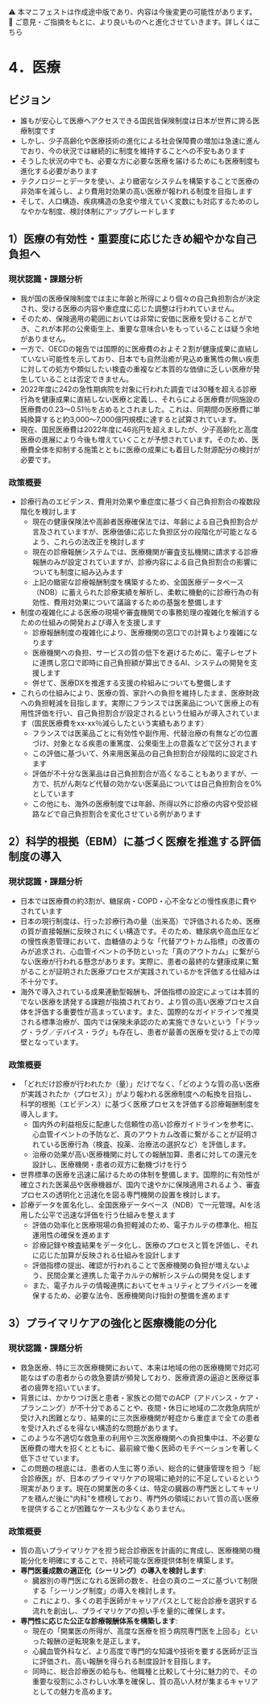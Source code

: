 ⚠️ 本マニフェストは作成途中版であり、内容は今後変更の可能性があります。  
💬 ご意見・ご指摘をもとに、より良いものへと進化させていきます。詳しくはこちら

# 4．医療

## ビジョン

- 誰もが安心して医療へアクセスできる国民皆保険制度は日本が世界に誇る医療制度です  
- しかし、少子高齢化や医療技術の進化による社会保障費の増加は急速に進んでおり、今の状況では継続的に制度を維持することへの不安もあります  
- そうした状況の中でも、必要な方に必要な医療を届けるためにも医療制度も進化する必要があります  
- テクノロジーとデータを使い、より緻密なシステムを構築することで医療の非効率を減らし、より費用対効果の高い医療が報われる制度を目指します  
- そして、人口構造、疾病構造の急変や増えていく変数にも対応するためのしなやかな制度、検討体制にアップグレードします

## 1）医療の有効性・重要度に応じたきめ細やかな自己負担へ

### 現状認識・課題分析

* 我が国の医療保険制度では主に年齢と所得により個々の自己負担割合が決定され、受ける医療の内容や重症度に応じた調整は行われていません。  
* そのため、保険適用の範囲においては非常に安価に医療を受けることができ、これが本邦の公衆衛生上、重要な意味合いをもっていることは疑う余地がありません。  
* 一方で、OECDの報告では国際的に医療費のおよそ２割が健康成果に直結していない可能性を示しており、日本でも自然治癒が見込め重篤性の無い疾患に対しての処方や類似したい検査の重複など本質的な価値に乏しい医療が発生していることは否定できません。  
* 2022年度に242の急性期病院を対象に行われた調査では30種を超える診療行為を健康成果に直結しない医療と定義し、それらによる医療費が同施設の医療費の0.23〜0.51％を占めるとされました。これは、同期間の医療費に単純換算すると約3,000〜7,000億円規模に達すると試算されています。  
* 現在、国民医療費は2022年度に46兆円を超えましたが、少子高齢化と高度医療の進展により今後も増えていくことが予想されています。そのため、医療費全体を抑制する施策とともに医療の成果にも着目した財源配分の検討が必要です。

### 政策概要

* 診療行為のエビデンス、費用対効果や重症度に基づく自己負担割合の複数段階化を検討します  
  * 現在の健康保険法や高齢者医療確保法では、年齢による自己負担割合が言及されていますが、医療価値に応じた負担区分の段階化が可能となるよう、これらの法改正を検討します  
  * 現在の診療報酬システムでは、医療機関が審査支払機関に請求する診療報酬のみが設定されていますが、診療内容による自己負担割合の影響についても制度に組み込みます  
  * 上記の緻密な診療報酬制度を構築するため、全国医療データベース（NDB）に蓄えられた診療実績を解析し、柔軟に機動的に診療行為の有効性、費用対効果について議論するための基盤を整備します  
* 制度の複雑化による医療の現場や審査機関での事務処理の複雑化を解消するための仕組みの開発および導入を支援します  
  * 診療報酬制度の複雑化により、医療機関の窓口での計算もより複雑になります  
  * 医療機関への負担、サービスの質の低下を避けるために、電子レセプトに連携し窓口で即時に自己負担額が算出できるAI、システムの開発を支援します  
  * 併せて、医療DXを推進する支援の枠組みについても整備します  
* これらの仕組みにより、医療の質、家計への負担を維持したまま、医療財政への負担軽減を目指します。実際にフランスでは医薬品について医療上の有用性評価を行い、自己負担割合が設定されるという仕組みが導入されています（国民医療費をxx-xx％減らしたという実績もあります）  
  * フランスでは医薬品ごとに有効性や副作用、代替治療の有無などの位置づけ、対象となる疾患の重篤度、公衆衛生上の意義などで区分されます  
  * この評価に基づいて、外来用医薬品の自己負担割合が段階的に設定されます  
  * 評価が不十分な医薬品は自己負担割合が高くなることもありますが、一方で、抗がん剤など代替の効かない医薬品については自己負担割合を0%としています  
  * この他にも、海外の医療制度では年齢、所得以外に診療の内容や受診経路などで自己負担割合を変化させている例があります

## 

## 2）科学的根拠（EBM）に基づく医療を推進する評価制度の導入

### 現状認識・課題分析

* 日本では医療費の約3割が、糖尿病・COPD・心不全などの慢性疾患に費やされています
* 日本の現行制度は、行った診療行為の量（出来高）で評価されるため、医療の質が直接報酬に反映されにくい構造です。そのため、糖尿病や高血圧などの慢性疾患管理において、血糖値のような「代替アウトカム指標」の改善のみが追求され、心血管イベントの予防といった「真のアウトカム」に繋がらない医療が行われる懸念があります。実際に、患者の最終的な健康成果に繋がることが証明された医療プロセスが実践されているかを評価する仕組みは不十分です。
* 海外で導入されている成果連動型報酬も、評価指標の設定によっては本質的でない医療を誘発する課題が指摘されており、より質の高い医療プロセス自体を評価する重要性が高まっています。また、国際的なガイドラインで推奨される標準治療が、国内では保険未承認のため実施できないという「ドラッグ・ラグ／デバイス・ラグ」も存在し、患者が最善の医療を受ける上での障壁となっています。

### 政策概要

* 「どれだけ診療が行われたか（量）」だけでなく、「どのような質の高い医療が実践されたか（プロセス）」がより報われる医療制度への転換を目指し、科学的根拠（エビデンス）に基づく医療プロセスを評価する診療報酬制度を導入します。
  * 国内外の利益相反に配慮した信頼性の高い診療ガイドラインを参考に、心血管イベントの予防など、真のアウトカム改善に繋がることが証明されている医療行為（検査、投薬、治療法の選択など）を評価します。
  * 治療の効果が高い医療機関に対しての報酬加算、患者に対しての還元を設計し、医療機関・患者の双方に動機づけを行う
* 世界標準の医療を迅速に届けるための体制を整備します。国際的に有効性が確立された医薬品や医療機器が、国内で速やかに保険適用されるよう、審査プロセスの透明化と迅速化を図る専門機関の設置を検討します。
* 診療データを匿名化し、全国医療データベース（NDB）で一元管理。AIを活用した公平で迅速な評価を行う仕組みを整えます
  * 評価の効率化と医療現場の負担軽減のため、電子カルテの標準化、相互運用性の確保を進めます
  * 診療記録や検査結果をデータ化し、医療のプロセスと質を評価し、それに応じた加算が反映される仕組みを設計します
  * 評価指標の提出、確認が行われることで医療機関の負担が増えないよう、民間企業と連携した電子カルテの解析システムの開発を促します
  * また、電子カルテの情報連携においてセキュリティとプライバシーを確保するため、必要な法令、医療機関向け指針の整備を進めます

## 3）プライマリケアの強化と医療機能の分化

### 現状認識・課題分析

*   救急医療、特に三次医療機関において、本来は地域の他の医療機関で対応可能なはずの患者からの救急要請が頻発しており、医療資源の逼迫と医療従事者の疲弊を招いています。
*   背景には、かかりつけ医と患者・家族との間でのACP（アドバンス・ケア・プランニング）が不十分であることや、夜間・休日に地域の二次救急病院が受け入れ困難となり、結果的に三次医療機関が軽症から重症まで全ての患者を受け入れざるを得ない構造的な問題があります。
*   このような不適切な救急車の利用や三次医療機関への負担集中は、不必要な医療費の増大を招くとともに、最前線で働く医師のモチベーションを著しく低下させています。
*   この問題の根底には、患者の人生に寄り添い、総合的に健康管理を担う「総合診療医」が、日本のプライマリケアの現場に絶対的に不足しているという現実があります。現在の開業医の多くは、特定の臓器の専門医としてキャリアを積んだ後に"内科"を標榜しており、専門外の領域において質の高い医療を提供することが困難なケースも少なくありません。

### 政策概要

*   質の高いプライマリケアを担う総合診療医を計画的に育成し、医療機関の機能分化を明確にすることで、持続可能な医療提供体制を構築します。
*   **専門医養成数の適正化（シーリング）の導入を検討します**:
    *   臓器別の専門医になれる医師の数を、社会の真のニーズに基づいて制限する「シーリング制度」の導入を検討します。
    *   これにより、多くの若手医師がキャリアパスとして総合診療を選択する流れを創出し、プライマリケアの担い手を量的に確保します。
*   **専門性に応じた公正な診療報酬体系を構築します**:
    *   現在の「開業医の所得が、高度な医療を担う病院専門医を上回る」といった報酬の逆転現象を是正します。
    *   心臓血管外科など、より高度で専門的な知識や技術を要する医師が正当に評価され、高い報酬を得られる制度設計を目指します。
    *   同時に、総合診療医の給与も、他職種と比較して十分に魅力的で、その重要な役割にふさわしい水準を確保し、質の高い人材が集まるキャリアとしての魅力を高めます。